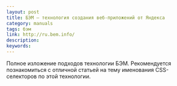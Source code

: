 ```yaml
---
layout: post
title: БЭМ — технология создания веб-приложений от Яндекса
category: manuals
tags: бэм
link: http://ru.bem.info/
description:
keywords:
---
```


<p>Полное изложение подходов технологии БЭМ. Рекомендуется познакомиться с отличной статьей на тему именования CSS-селекторов по этой технологии.</p>
